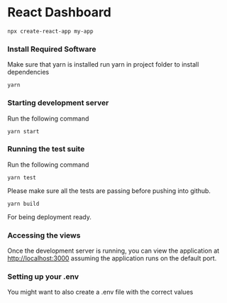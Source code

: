 # React Dashboard

```
npx create-react-app my-app
```

### Install Required Software

Make sure that yarn is installed
run yarn in project folder to install dependencies
```
yarn
```

### Starting development server
Run the following command

```
yarn start
```

### Running the test suite
Run the following command

```
yarn test
```
Please make sure all the tests are passing before pushing into github.

```
yarn build
```
For being deployment ready.

### Accessing the views
Once the development server is running, you can view the application at [http://localhost:3000](http://localhost:3000) assuming the application runs on the default port.


### Setting up your .env
You might want to also create a .env file with the correct values
